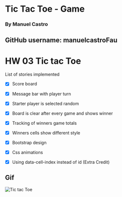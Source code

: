 
# Tic Tac Toe - Game
### By Manuel Castro
## **GitHub username:** manuelcastroFau

# HW 03 Tic tac Toe 

   
List of stories implemented

- [x] Score board 
- [x] Message bar with player turn 
- [x] Starter player is selected random
- [x] Board is clear after every game and shows winner
- [x] Tracking of winners game totals
- [x] Winners cells show different style
- [x] Bootstrap design
- [x] Css animations
- [x] Using data-cell-index instead of id (Extra Credit)


## Gif
![Tic tac Toe](https://github.com/cop4808-spring-2023-fullstack-web/hw3-tic-tac-toe-js-manuelcastroFau/blob/main/tictactoegif_hw3.gif) 
